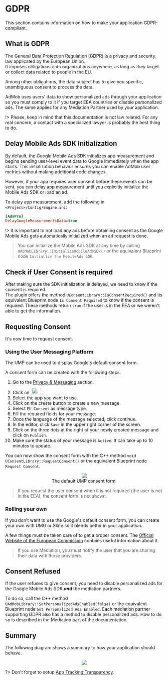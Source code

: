# GDPR
This section contains information on how to make your application GDPR-compliant.

## What is GDPR
The General Data Protection Regulation (GDPR) is a privacy and security law applicated by the European Union.  
It imposes obligations onto organizations anywhere, as long as they target or collect data related to people in the EU.

Among other obligations, the data subject has to give you specific, unambiguous consent to process the data.

AdMob uses users' data to show personalized ads through your application so you must comply to it if you target EEA countries or disable
personalized ads. The same applies for any Mediation Partner used by your application.

!> Please, keep in mind that this documentation is not law related. For any real concern, a contact with a specialized lawyer is probably the best thing to do.

## Delay Mobile Ads SDK Initialization
By default, the Google Mobile Ads SDK initializes app measurement and begins sending user-level event 
data to Google immediately when the app starts. This initialization behavior ensures you can enable AdMob 
user metrics without making additional code changes.

However, if your app requires user consent before these events can be sent, you can delay app measurement 
until you explicitly initialize the Mobile Ads SDK or load an ad.

To delay app measurement, add the following in `<Project>/Config/Engine.ini`:
```ini
[AdsPro]
DelayGoogleMeasurementsData=true
```

!> It is important to not load any ads before obtaining consent as the Google Mobile Ads gets automatically initialized when an ad request is done.

> You can initialize the Mobile Ads SDK at any time by calling `UAdMobLibrary::InitializeMobileAdsSDK()` or the equivalent Blueprint node `Initialize the MobileAds SDK`.

## Check if User Consent is required
After making sure the SDK initialization is delayed, we need to know if the consent is required.  
The plugin offers the method `UConsentLibrary::IsConsentRequired()` and its equivalent Blueprint node `Is Consent Required` to know if the consent is required. These methods 
return `true` if the user is in the EEA or we weren't able to get the information.

## Requesting Consent
It's now time to request consent.
### Using the User Messaging Platform
The UMP can be used to display Google's default consent form.

A consent form can be created with the following steps.
1. Go to the [Privacy & Messaging](https://apps.admob.com/v2/privacymessaging) section.
2. Click on <img src="https://github.com/Pandoa/AdsPro/blob/main/_images/FundingChoice.png?raw=true" height="30px" style="position:relative;top:10px;margin:0 3px"/>.
3. Select the app you want to use.
4. Click on the create button to create a new message.
5. Select `EU Consent` as message type.
6. Fill the required fields for your message.
7. Once the language of the message selected, click continue.
8. In the editor, click `Save` in the upper right corner of the screen.
9. Click on the three dots at the right of your newly created message and click on `Publish`.
10. Make sure the status of your message is `Active`. It can take up to 10 minutes to update.

You can now show the consent form with the C++ method `void UConsentLibrary::RequestConsent()` or the equivalent Blueprint node `Request Consent`.

<div style="text-align:center">
	<div><img src="https://github.com/Pandoa/AdsPro/blob/main/_images/UMPConsent.png?raw=true"/></div>
	<div>The default UMP consent form.</div>
</div>

> If you request the user consent when it is not required (the user is not in the EEA), the consent form is not shown.

### Rolling your own
If you don't want to use the Google's default consent form, you can create your own with UMG or Slate so it blends better in your application.

A few things must be taken care of to get a proper consent. The [Official Website of the European Commission](https://ec.europa.eu/info/law/law-topic/data-protection/reform/rights-citizens/how-my-personal-data-protected/how-should-my-consent-be-requested_en) 
contains useful information about it.

> If you use Mediation, you must notify the user that you are sharing their data with those providers.

## Consent Refused
If the user refuses to give consent, you need to disable personalized ads for the Google Mobile Ads SDK _**and**_ the mediation partners.

To do so, call the C++ method `UAdMobLibrary::SetPersonalizedAdsEnabled(false)` or the equivalent Blueprint node `Set Personalized Ads Enabled`. 
Each mediation partner supporting GDPR also has a method to disable personalized ads. How to do so is described in the Mediation part of the documentation.

## Summary
The following diagram shows a summary to how your application should behave.
<div style="text-align:center">
	<img src="https://github.com/Pandoa/AdsPro/blob/main/_images/AdMobConsent.png?raw=true"/>
</div>

?> Don't forget to setup [App Tracking Transparency](/apptrackingtransparency).






































